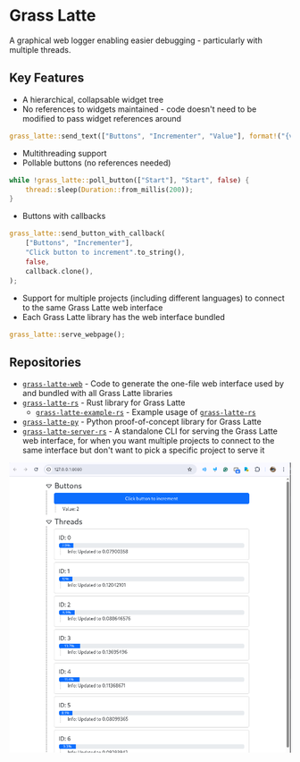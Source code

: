 # Grass Latte

A graphical web logger enabling easier debugging - particularly with multiple threads.

## Key Features

- A hierarchical, collapsable widget tree
- No references to widgets maintained - code doesn't need to be modified to pass widget references around
```rust
grass_latte::send_text(["Buttons", "Incrementer", "Value"], format!("{val}"), false);
```
- Multithreading support
- Pollable buttons (no references needed)
```rust
while !grass_latte::poll_button(["Start"], "Start", false) {
    thread::sleep(Duration::from_millis(200));
}
```
- Buttons with callbacks
```rust
grass_latte::send_button_with_callback(
    ["Buttons", "Incrementer"],
    "Click button to increment".to_string(),
    false,
    callback.clone(),
);
```
- Support for multiple projects (including different languages) to connect to the same Grass Latte web interface
- Each Grass Latte library has the web interface bundled
```rust
grass_latte::serve_webpage();
```

## Repositories

- [`grass-latte-web`](https://github.com/grass-latte/grass-latte-web) - Code to generate the one-file web interface used by and bundled with all Grass Latte libraries
- [`grass-latte-rs`](https://github.com/grass-latte/grass-latte-rs) - Rust library for Grass Latte
    - [`grass-latte-example-rs`](https://github.com/grass-latte/grass-latte-example-rs) - Example usage of [`grass-latte-rs`](https://github.com/grass-latte/grass-latte-rs)
- [`grass-latte-py`](https://github.com/grass-latte/grass-latte-py) - Python proof-of-concept library for Grass Latte
- [`grass-latte-server-rs`](https://github.com/grass-latte/grass-latte-server-rs) - A standalone CLI for serving the Grass Latte web interface, for when you want multiple projects to connect to the same interface but don't want to pick a specific project to serve it


![Grass Latte Interface](/profile/grass_latte.png)
